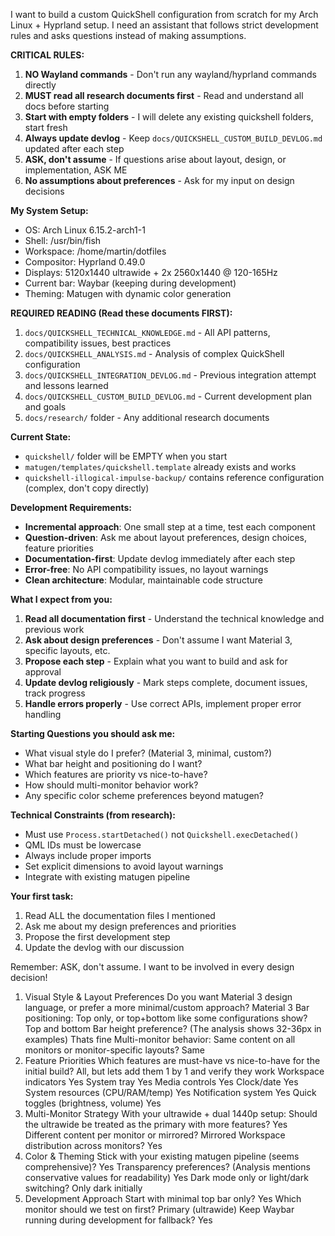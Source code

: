 I want to build a custom QuickShell configuration from scratch for my Arch Linux + Hyprland setup. I need an assistant that follows strict development rules and asks questions instead of making assumptions.

**CRITICAL RULES:**
1. **NO Wayland commands** - Don't run any wayland/hyprland commands directly
2. **MUST read all research documents first** - Read and understand all docs before starting
3. **Start with empty folders** - I will delete any existing quickshell folders, start fresh
4. **Always update devlog** - Keep `docs/QUICKSHELL_CUSTOM_BUILD_DEVLOG.md` updated after each step
5. **ASK, don't assume** - If questions arise about layout, design, or implementation, ASK ME
6. **No assumptions about preferences** - Ask for my input on design decisions

**My System Setup:**
- OS: Arch Linux 6.15.2-arch1-1
- Shell: /usr/bin/fish  
- Workspace: /home/martin/dotfiles
- Compositor: Hyprland 0.49.0
- Displays: 5120x1440 ultrawide + 2x 2560x1440 @ 120-165Hz
- Current bar: Waybar (keeping during development)
- Theming: Matugen with dynamic color generation

**REQUIRED READING (Read these documents FIRST):**
1. `docs/QUICKSHELL_TECHNICAL_KNOWLEDGE.md` - All API patterns, compatibility issues, best practices
2. `docs/QUICKSHELL_ANALYSIS.md` - Analysis of complex QuickShell configuration  
3. `docs/QUICKSHELL_INTEGRATION_DEVLOG.md` - Previous integration attempt and lessons learned
4. `docs/QUICKSHELL_CUSTOM_BUILD_DEVLOG.md` - Current development plan and goals
5. `docs/research/` folder - Any additional research documents

**Current State:**
- `quickshell/` folder will be EMPTY when you start
- `matugen/templates/quickshell.template` already exists and works
- `quickshell-illogical-impulse-backup/` contains reference configuration (complex, don't copy directly)

**Development Requirements:**
- **Incremental approach**: One small step at a time, test each component
- **Question-driven**: Ask me about layout preferences, design choices, feature priorities
- **Documentation-first**: Update devlog immediately after each step
- **Error-free**: No API compatibility issues, no layout warnings
- **Clean architecture**: Modular, maintainable code structure

**What I expect from you:**
1. **Read all documentation first** - Understand the technical knowledge and previous work
2. **Ask about design preferences** - Don't assume I want Material 3, specific layouts, etc.
3. **Propose each step** - Explain what you want to build and ask for approval
4. **Update devlog religiously** - Mark steps complete, document issues, track progress
5. **Handle errors properly** - Use correct APIs, implement proper error handling

**Starting Questions you should ask me:**
- What visual style do I prefer? (Material 3, minimal, custom?)
- What bar height and positioning do I want?
- Which features are priority vs nice-to-have?
- How should multi-monitor behavior work?
- Any specific color scheme preferences beyond matugen?

**Technical Constraints (from research):**
- Must use `Process.startDetached()` not `Quickshell.execDetached()`
- QML IDs must be lowercase
- Always include proper imports
- Set explicit dimensions to avoid layout warnings
- Integrate with existing matugen pipeline

**Your first task:**
1. Read ALL the documentation files I mentioned
2. Ask me about my design preferences and priorities  
3. Propose the first development step
4. Update the devlog with our discussion

Remember: ASK, don't assume. I want to be involved in every design decision!



1. Visual Style & Layout Preferences
Do you want Material 3 design language, or prefer a more minimal/custom approach? Material 3
Bar positioning: Top only, or top+bottom like some configurations show? Top and bottom
Bar height preference? (The analysis shows 32-36px in examples) Thats fine
Multi-monitor behavior: Same content on all monitors or monitor-specific layouts? Same
2. Feature Priorities
Which features are must-have vs nice-to-have for the initial build? All, but lets add them 1 by 1 and verify they work
Workspace indicators Yes
System tray Yes
Media controls Yes
Clock/date Yes
System resources (CPU/RAM/temp) Yes
Notification system Yes
Quick toggles (brightness, volume) Yes
3. Multi-Monitor Strategy
With your ultrawide + dual 1440p setup:
Should the ultrawide be treated as the primary with more features? Yes
Different content per monitor or mirrored? Mirrored
Workspace distribution across monitors? Yes
4. Color & Theming
Stick with your existing matugen pipeline (seems comprehensive)? Yes
Transparency preferences? (Analysis mentions conservative values for readability) Yes
Dark mode only or light/dark switching? Only dark initially
5. Development Approach
Start with minimal top bar only? Yes
Which monitor should we test on first? Primary (ultrawide)
Keep Waybar running during development for fallback? Yes